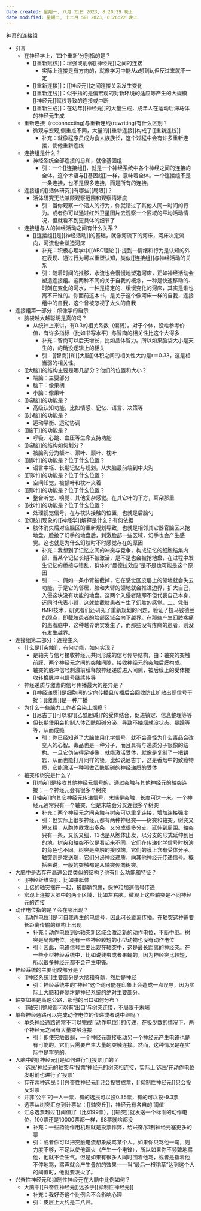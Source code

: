 ```yaml
---
date created: 星期一, 八月 21日 2023, 8:20:29 晚上
date modified: 星期二, 十二月 5日 2023, 6:26:22 晚上
---
```

神奇的连接组
- 引言  
    - 在神经学上，‘四个重新’分别指的是？  
        - [[重新赋权]]：增强或削弱[[神经元]]之间的连接  
            - 实际上连接是有方向的，就像学习中能从a想到b,但反过来就不一定  
        - [[重新连接]]：[[神经元]]之间连接关系发生变化  
        - [[重新连线]]：似乎指的是偏宏观的对新环境的适应等产生的大规模[[神经元]]赋权导致的连接或中断
        - [[重新生成]]：在幼年[[神经元]]的大量生成，成年人在运动后海马体的神经元生成  
    - 重新连接（reconnecting)与重新连线(rewriting)有什么区别？  
        - 微观与宏观,侧重点不同，大量的[[重新连接]]构成了[[重新连线]]  
            - 补充：就像程序员成为食人族族长，这个过程中会有许多重新连接，使他重新连线  
    - 连接组是什么？  
        - 神经系统全部连接的总和，就像基因组  
            - 引：一个[[连接组]]，就是一个神经系统中各个神经之间的连接的全体。这个术语与[[基因组]]一样，意味着全体。一个连接组不是一条连接，也不是很多连接，而是所有的连接。  
    - 连接组的[[活体研究]]有哪些[[局限]]？  
        - 活体研究无法兼顾观察范围和观察清晰度  
            - 引：当你观察一个活人的行为，你就错过了其他人同一时间的行为。或者你可以通过红外卫星图片去观察一个区域的平均活动情况，但就看不到更具体的细节了      
    - 连接组与人的神经活动之间有什么关系？  
        - [[连接组]]是[[神经活动]]的基础，就像河流下的河床，河床决定流向，河流也会塑造河床  
            - 补充：积极心理学中[[ABC理论 ]]-提到—情绪和行为是认知的外在表现、通过行为可以重塑认知，类似[[连接组]]与神经活动的关系
            - 引：随着时间的推移，水流也会慢慢地塑造河床，正如神经活动会塑造连接组。这两种不同的关于自我的概念，一种是快速移动的、时刻在变化的河水，一种是稳定的、缓慢变化的河床，其实是谁也离不开谁的。你面前这本书，是关于这个像河床一样的自我，连接组中的自我，这个曾被忽视了太久的自我
- 连接组第一部分：颅像学的启示  
    - 脑袋越大越聪明是真的吗？  
        - 从统计上来讲，有0.3的相关系数（偏弱）。对于个体，没啥参考价值，有许多指标（比如书写水平）与智商的相关性比这个大得多  
            - 补充：智商可以后天增长，比如晶体智力。所以如果脑袋大小是天生的，的确没逻辑上的相关  
            - 引：[[智商]]和[[大脑]]体积之间的相关性大约是r＝0.33，这是相当弱的相关性。  
    - [[大脑]]的结构主要是哪几部分？他们的位置和大小？  
        - 端脑：主要部分         
        - 脑干：像果柄  
        - 小脑：像果叶  
    - [[端脑]]的功能是？  
        - 高级认知功能，比如情感、记忆、语言、决策等  
    - [[小脑]]的功能是？  
        - 运动平衡、运动协调  
    - [[脑干]]的功能是？  
        - 呼吸、心跳、血压等生命支持功能  
    - [[端脑]]的结构如何划分？  
        - 被脑沟分为额叶、顶叶、颞叶、枕叶  
    - [[额叶]]的功能是？位于什么位置？  
        - 语言中枢、长期记忆与规划。从大脑最前端到中央沟  
    - [[顶叶]]的功能是？位于什么位置？  
        - 空间知觉，被额叶和枕叶夹着  
    - [[颞叶]]的功能是？位于什么位置？  
        - 整合听觉、嗅觉、其他复杂感觉。在其它叶的下方，耳朵那里      
    - [[枕叶]]的功能是？位于什么位置？  
        - 处理视觉信号，在与枕头接触的位置，也就是后脑勺      
    - [[幻肢]]现象的[[神经学]]解释是什么？有何依据  
        - 肢体消失后对应脑区的重新规划导致，也就是相邻其它器官脑区来抢地盘。脸抢了幻手的地盘后，刺激脸部一些区域，幻手也会产生感觉。这也就是为什么幻肢时不时感觉存在的原因  
	        - 补充：我想到了记忆之间的冲突与竞争，构成记忆的细胞结集内部，当某个记忆长期不被激活，是不是也会被抢地盘，在过程中发生记忆的桥接与错乱，群体的“曼德拉效应”是不是也可能是这个原因
            - 引：一、假如一条小臂被截掉，它在感觉区皮层上的领地就会失去功能，于是它的邻居，脸和大臂的领地就会推进边界，扩大自己，入侵这块没有功能的地盘。这两个入侵者随即不但代表自己本身，还同时代表小臂，这就使截肢患者产生了幻肢的感觉。二、凭借fMRI技术，研究者们还研究了重新规划的问题，验证了拉马钱德兰的观点，即截肢患者的脸部区域会向下越界。在那些产生幻肢疼痛的患者脑中，这种越界确实发生了，而那些没有疼痛的患者，则没有发生越界。   
- 连接组第二部分：连接主义 
    - 什么是[[突触]]，有何功能，如何实现？  
        - 是轴突与信号接收神经元共同形成的信号传导结构，由：轴突的突触前膜、两个神经元之间的突触间隙，接收神经元的突触后膜构成。  
        - 轴突的脉冲信号刺激前膜释放神经递质进入间隙，被后膜上的受体接收转换脉冲电信号继续传导  
    - 神经递质与激素的信号传播最大的差异是？  
        - [[神经递质]]是细胞间的定向传播且传播后会回收防止扩散出现信号干扰；[[激素]]是一种广播  
    - 为什么一些脑力工作者会染上烟瘾？  
        - [[尼古丁]]可以和‘[[乙酰胆碱]]‘的受体结合，促进镇定、信息整理等等 
        - 但长期使用会抑制人体乙酰胆碱分泌，导致不抽烟就没状态、暴躁等等，从而成瘾  
            - 引：你已经知道了大脑使用化学信号，就不会奇怪为什么毒品会改变人的心智。毒品也是一种分子，而且具有与递质分子很像的结构。一旦它伪装得足够像，就能激活受体，就像是复制了一把钥匙，从而也能打开同样的锁。比如说尼古丁，这是香烟中的致瘾物质，它能激活一种叫做乙酰胆碱的神经递质的受体
    - 轴突和树突是什么？  
	    - [[树突]]是接收其他神经元信号的，通过突触与其他神经元的轴突连接；一个神经元会有很多个树突  
	    - [[轴突]]向其它神经元传递信号，末端是突触，长度可达一米。一个神经元通常只有一个轴突，但是末端会分叉连很多个树突  
	        - 补充：两个神经元之间突触与树突可以重复连接，增加连接强度  
	        - 引：但实际上很多神经元都有两种神经突——树突和轴突。树突又短又粗，从胞体散发出多条，又分成很多分支，延伸到周围。轴突只有一条，又长又细，13也是从胞体出发，以分支的形式延伸到目的地。树突和轴突不仅是看起来不同，它们在传递化学信号时扮演的角色也不同。树突是突触的接收端，它们的膜上含有受体分子。轴突则是发送端，它们分泌神经递质，向其他神经元传递信号。概括来说，一般的突触都是从轴突传向树突。  
- 大脑中是否存在高速公路类似的结构？他有什么功能和特征？  
    - [[神经纤维束]]，比如胼胝体  
    - 上亿的轴突捆在一起，被髓鞘包裹，保护和加速信号传递  
    - 宏观上连接大脑中的两个区域，比如左右脑。微观上这些轴突是不同神经元的连接  
- 动作电位指的是？会在哪出现？  
    - [[动作电位]]是可自我再生的电信号，因此可长距离传播。在轴突这种需要长距离传输的结构上出现  
        - 补充：动作电位到达轴突新区域会激活新的动作电位，不断中继。树突是局部电位。还有一些神经较短的小型动物也没有动作电位  
        - 引：因此，电锋信号主要出现在轴突中，这是最长距离的神经突。在一些小型神经系统中，比如说线虫或者果蝇的，因为神经突比较短，所以很多神经元都不会产生电锋。  
- 神经系统的主要组成部分是？  
    - [[神经系统]]主要部分是大脑和脊髓，然后是神经  
        - 引：神经系统中的“神经”这个词可能在印象上会造成一点误导，因为实际上大脑和脊髓才是神经系统的绝对主要部分。 
- 轴突如果是高速公路，那他的出口如何分布？  
    - [[轴突]]整段都可以有‘出口’与树突连接，不局限于末端  
- 单条神经通路可以完成动作电位的传递或者说中继吗？  
    - 单条神经通路通常不可以完成[[动作电位]]的传递，在极少数的情况下，两个神经元之间有大量突触连接  
        - 引：即使突触很弱，一个神经元直接驱动另一个神经元产生电锋也是有可能的。它们只需要产生大量的突触连接。然而，这种情况是在实际中是罕见的。  
- 人脑中的[[神经元]]是如何进行“[[投票]]”的？  
    - ‘选民’神经元的轴突与‘投票’神经元的树突相连接，实际上‘选民‘在动作电位发射前也进行了’投票‘  
    - 存在两种选民：[[兴奋性神经元]]只会投赞成票，[[抑制性神经元]]只会投反对票  
    - 并非‘公平’的一人一票，有的选民可以投0.35票，有的可以投-9.3票  
    - 选票从树突汇总到计票站：[[轴突丘]]，神经元有各自的‘阈值’  
    - 汇总选票超过‘[[阈值]]’（比如99票），[[轴突]]就发送一个标准的动作电位，100票还是10000票都一样，98票就啥都没  
        - 补充：一些药物作用机理就是投票作弊，给兴奋/抑制神经元塞更多的票  
        - 引：或者你可以把突触电流想象成骂某个人。如果你只骂他一句，则力度不够，不足以使他蹿火（产生一个电锋），所以如果你不频繁地骂他，他就不会生气。但是如果有很多人同时围着他骂，或者是指着他不停地骂，骂声就会产生叠加的效果——当“最后一根稻草”达到这个人的阈值时，他就要发火了。  
- 兴奋性神经元和抑制性神经元在大脑中比例如何？  
    - 大脑中[[兴奋性神经元]]远多于[[抑制性神经元]]
        - 补充：我好奇这个比例会不会影响心理  
        - 引：皮层上大约是二八开。
